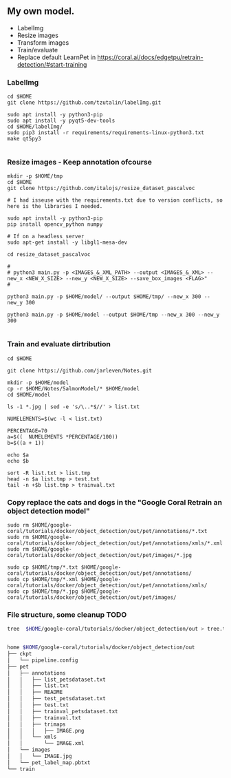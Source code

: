 ## My own model.

* LabelImg
* Resize images
* Transform images
* Train/evaluate
* Replace default LearnPet in https://coral.ai/docs/edgetpu/retrain-detection/#start-training


### LabelImg
```
cd $HOME
git clone https://github.com/tzutalin/labelImg.git

sudo apt install -y python3-pip
sudo apt install -y pyqt5-dev-tools
cd $HOME/labelImg/
sudo pip3 install -r requirements/requirements-linux-python3.txt
make qt5py3


```



### Resize images - Keep annotation ofcourse
```
mkdir -p $HOME/tmp
cd $HOME
git clone https://github.com/italojs/resize_dataset_pascalvoc

# I had isseuse with the requirements.txt due to version conflicts, so here is the libraries I needed.

sudo apt install -y python3-pip
pip install opencv_python numpy

# If on a headless server
sudo apt-get install -y libgl1-mesa-dev 

cd resize_dataset_pascalvoc

#
# python3 main.py -p <IMAGES_&_XML_PATH> --output <IMAGES_&_XML> --new_x <NEW_X_SIZE> --new_y <NEW_X_SIZE> --save_box_images <FLAG>"
#

python3 main.py -p $HOME/model/ --output $HOME/tmp/ --new_x 300 --new_y 300

python3 main.py -p $HOME/model --output $HOME/tmp --new_x 300 --new_y 300


```



### Train and evaluate dirtribution
```
cd $HOME

git clone https://github.com/jarleven/Notes.git

mkdir -p $HOME/model
cp -r $HOME/Notes/SalmonModel/* $HOME/model
cd $HOME/model

ls -1 *.jpg | sed -e 's/\..*$//' > list.txt

NUMELEMENTS=$(wc -l < list.txt)

PERCENTAGE=70
a=$((  NUMELEMENTS *PERCENTAGE/100))
b=$((a + 1))

echo $a
echo $b

sort -R list.txt > list.tmp
head -n $a list.tmp > test.txt
tail -n +$b list.tmp > trainval.txt

```
### Copy replace the cats and dogs in the "Google Coral Retrain an object detection model"
```
sudo rm $HOME/google-coral/tutorials/docker/object_detection/out/pet/annotations/*.txt
sudo rm $HOME/google-coral/tutorials/docker/object_detection/out/pet/annotations/xmls/*.xml
sudo rm $HOME/google-coral/tutorials/docker/object_detection/out/pet/images/*.jpg

sudo cp $HOME/tmp/*.txt $HOME/google-coral/tutorials/docker/object_detection/out/pet/annotations/
sudo cp $HOME/tmp/*.xml $HOME/google-coral/tutorials/docker/object_detection/out/pet/annotations/xmls/
sudo cp $HOME/tmp/*.jpg $HOME/google-coral/tutorials/docker/object_detection/out/pet/images/
```


### File structure, some cleanup TODO
```bash
tree  $HOME/google-coral/tutorials/docker/object_detection/out > tree.txt


home $HOME/google-coral/tutorials/docker/object_detection/out
├── ckpt
│   └── pipeline.config
├── pet
│   ├── annotations
│   │   ├── list_petsdataset.txt
│   │   ├── list.txt
│   │   ├── README
│   │   ├── test_petsdataset.txt
│   │   ├── test.txt
│   │   ├── trainval_petsdataset.txt
│   │   ├── trainval.txt
│   │   ├── trimaps
│   │   │   ├── IMAGE.png
│   │   └── xmls
│   │       └── IMAGE.xml
│   └── images
│   │   └── IMAGE.jpg
│   └── pet_label_map.pbtxt
└── train
```



